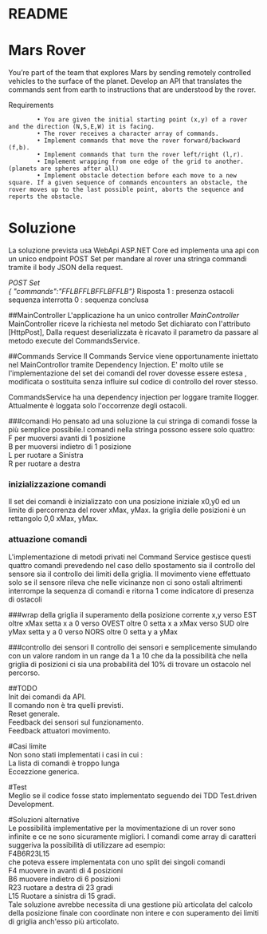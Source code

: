 # README


# Mars Rover

You’re part of the team that explores Mars by sending remotely controlled vehicles to the surface of the planet. Develop an API that translates the commands sent from earth to instructions that are understood by the rover.

Requirements

            • You are given the initial starting point (x,y) of a rover and the direction (N,S,E,W) it is facing.
            • The rover receives a character array of commands.
            • Implement commands that move the rover forward/backward (f,b).
            • Implement commands that turn the rover left/right (l,r).
            • Implement wrapping from one edge of the grid to another. (planets are spheres after all)
            • Implement obstacle detection before each move to a new square. If a given sequence of commands encounters an obstacle, the rover moves up to the last possible point, aborts the sequence and reports the obstacle.

# Soluzione

La soluzione prevista usa WebApi ASP.NET Core ed implementa
una api con un unico endpoint POST Set per mandare al rover una stringa commandi tramite il body JSON della request.

_POST Set</br>
{ "commands":"FFLBFFLBFFLBFFLB"}_
Risposta
1 : presenza ostacoli sequenza interrotta
0 : sequenza conclusa

##MainController
L'applicazione ha un unico controller _MainController_
MainController riceve la richiesta nel metodo Set dichiarato con l'attributo [HttpPost],
Dalla request deserializzata è ricavato il parametro da passare al metodo execute del CommandsService.

##Commands Service
Il Commands Service viene opportunamente iniettato nel MainControllor tramite Dependency Injection.
E' molto utile se l'implementazione del set dei comandi del rover dovesse essere estesa , modificata o sostituita senza influire sul codice di controllo del rover stesso.

CommandsService  ha una dependency injection per loggare tramite Ilogger. Attualmente è loggata solo l'occorrenze degli ostacoli.

###comandi
Ho pensato ad una soluzione la cui stringa di comandi fosse la più semplice possibile.I comandi nella stringa possono essere solo quattro:
F per muoversi avanti di 1 posizione  
B per muoversi indietro di 1 posizione  
L per ruotare a Sinistra  
R per ruotare a destra  

### inizializzazione comandi
Il set dei comandi è inizializzato con una posizione iniziale x0,y0 ed un limite di percorrenza del rover  xMax, yMax. la griglia delle posizioni è un rettangolo 0,0 xMax, yMax.

### attuazione comandi
L'implementazione di metodi privati nel Command Service gestisce questi quattro comandi prevedendo nel caso dello spostamento sia il controllo del sensore sia il controllo dei limiti della griglia.
Il movimento viene effettuato solo se il sensore rileva che nelle vicinanze non ci sono ostali altrimenti interrompe la sequenza di comandi e ritorna 1 come indicatore di presenza di ostacoli

###wrap della griglia
il superamento della posizione corrente x,y
verso EST oltre xMax setta x a 0
verso OVEST oltre 0 setta x a xMax
verso SUD olre yMax setta y a 0
verso NORS oltre 0 setta y a yMax

###controllo dei sensori
Il controllo dei sensori e semplicemente simulando con un valore random in un range da 1 a 10 che da la possibilità che nella griglia di posizioni ci sia una probabilità del 10% di trovare un ostacolo nel percorso.



##TODO  
Init dei comandi da API.  
Il comando non è tra quelli previsti.  
Reset generale.  
Feedback dei sensori sul funzionamento.  
Feedback attuatori movimento.  

#Casi limite  
Non sono stati implementati i casi in cui :  
La lista di comandi è troppo lunga  
Eccezzione generica. 


#Test  
Meglio se il codice fosse stato implementato seguendo dei TDD Test.driven Development.


#Soluzioni alternative  
Le possibilità implementative per la movimentazione di un rover sono infinite e ce ne sono sicuramente migliori. I comandi come array di caratteri suggeriva la possibilità di utilizzare ad esempio:  
F4B6R23L15  
che poteva essere implementata con uno split dei singoli comandi  
F4 muovere in avanti di 4 posizioni    
B6 muovere indietro di 6 posizioni  
R23 ruotare a destra di 23 gradi  
L15 Ruotare a sinistra di 15 gradi.  
Tale soluzione avrebbe necessita di una gestione più articolata del calcolo della posizione finale con coordinate non intere e con superamento dei limiti di griglia anch'esso più articolato.  





